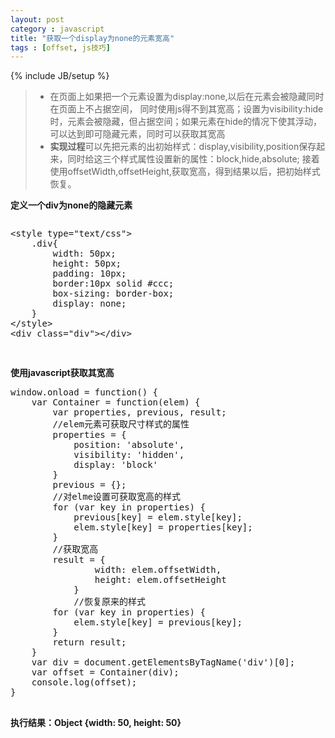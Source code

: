 ```yaml
---
layout: post
category : javascript
title: "获取一个display为none的元素宽高"
tags : [offset, js技巧]
---
```

{% include JB/setup %}



>- 在页面上如果把一个元素设置为display:none,以后在元素会被隐藏同时在页面上不占据空间，
>同时使用js得不到其宽高；设置为visibility:hide时，元素会被隐藏，但占据空间；如果元素在hide的情况下使其浮动，
>可以达到即可隐藏元素，同时可以获取其宽高
>- **实现过程**可以先把元素的出初始样式：display,visibility,position保存起来，同时给这三个样式属性设置新的属性：block,hide,absolute;
>接着使用offsetWidth,offsetHeight,获取宽高，得到结果以后，把初始样式恢复。

**定义一个div为none的隐藏元素**
<pre>
<p>&lt;style type=&quot;text/css&quot;&gt;
	.div{
		width: 50px;
		height: 50px;
		padding: 10px;
		border:10px solid #ccc;
		box-sizing: border-box;
		display: none;
	}
&lt;/style&gt;
&lt;div class=&quot;div&quot;&gt;&lt;/div&gt;</p>
</pre>

**使用javascript获取其宽高**

<pre>
window.onload = function() {
	var Container = function(elem) {
		var properties, previous, result;
		//elem元素可获取尺寸样式的属性
		properties = {
			position: 'absolute',
			visibility: 'hidden',
			display: 'block'
		}
		previous = {};
		//对elme设置可获取宽高的样式
		for (var key in properties) {
			previous[key] = elem.style[key];
			elem.style[key] = properties[key];
		}
		//获取宽高
		result = {
				width: elem.offsetWidth,
				height: elem.offsetHeight
			}
			//恢复原来的样式
		for (var key in properties) {
			elem.style[key] = previous[key];
		}
		return result;
	}
	var div = document.getElementsByTagName('div')[0];
	var offset = Container(div);
	console.log(offset);
}

</pre>
**执行结果：Object {width: 50, height: 50}**

